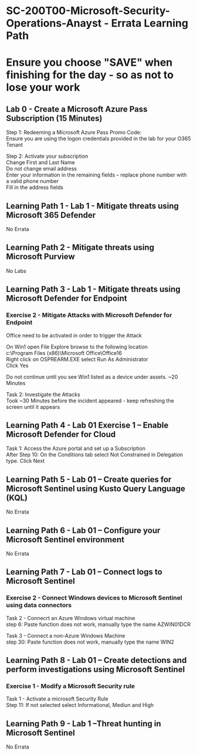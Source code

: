 # SC-200T00-Microsoft-Security-Operations-Anayst - Errata Learning Path
# Ensure you choose "SAVE" when finishing for the day - so as not to lose your work

## Lab 0 - Create a Microsoft Azure Pass Subscription (15 Minutes)

Step 1: Redeeming a Microsoft Azure Pass Promo Code: <br>
Ensure you are using the logon credentials provided in the lab for your O365 Tenant <br>

Step 2:  Activate your subscription<br>
Change First and Last Name <br>
Do not change email address <br>
Enter your information in the remaining fields – replace phone number with a valid phone number <br>
Fill in the address fields <br>

## Learning Path 1 - Lab 1 - Mitigate threats using Microsoft 365 Defender

No Errata<br>

## Learning Path 2 - Mitigate threats using Microsoft Purview

No Labs <br>

## Learning Path 3 - Lab 1 - Mitigate threats using Microsoft Defender for Endpoint

### Exercise 2 - Mitigate Attacks with Microsoft Defender for Endpoint

Office need to be activated in order to trigger the Attack<br>

On Win1 open File Explore browse to the following location<br>
c:\Program Files (x86)\Microsoft Office\Office16<br>
Right click on OSPREARM.EXE select Run As Administrator<br>
Click Yes<br>

Do not continue until you see Win1 listed as a device under assets.  ~20 Minutes<br>

Task 2: Investigate the Attacks<br>
Took ~30 Minutes before the incident appeared - keep refreshing the screen until it appears<br>

## Learning Path 4 - Lab 01 Exercise 1 – Enable Microsoft Defender for Cloud

 Task 1: Access the Azure portal and set up a Subscription <br>
 After Step 10: On the Conditions tab select Not Constrained in Delegation type. Click Next<br>

## Learning Path 5 - Lab 01 – Create queries for Microsoft Sentinel using Kusto Query Language (KQL)

No Errata <br>

## Learning Path 6 - Lab 01 – Configure your Microsoft Sentinel environment

No Errata <br>

## Learning Path 7 - Lab 01 – Connect logs to Microsoft Sentinel

### Exercise 2 - Connect Windows devices to Microsoft Sentinel using data connectors
Task 2 - Connecrt an Azure Windows virtual machine <br>
step 6:  Paste function does not work, manually type the name AZWIN01DCR <br>

Task 3 - Connect a non-Azure Windows Machine <br>
step 30:  Paste function does not work, manually type the name WIN2 <br>

## Learning Path 8 - Lab 01 – Create detections and perform investigations using Microsoft Sentinel

### Exercise 1 - Modify a Microsoft Security rule

Task 1 - Activate a microsoft Security Rule <br>
Step 11:  If not selected select Informational, Mediun and High <br>

## Learning Path 9 - Lab 1 –Threat hunting in Microsoft Sentinel

No Errata

